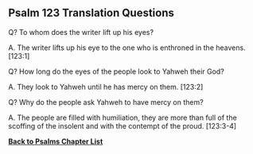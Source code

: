 ## Psalm 123 Translation Questions ##

Q? To whom does the writer lift up his eyes?

A. The writer lifts up his eye to the one who is enthroned in the heavens. [123:1]

Q? How long do the eyes of the people look to Yahweh their God?

A. They look to Yahweh until he has mercy on them. [123:2]

Q? Why do the people ask Yahweh to have mercy on them?

A. The people are filled with humiliation, they are more than full of the scoffing of the insolent and with the contempt of the proud. [123:3-4]

__[Back to Psalms Chapter List](./)__

